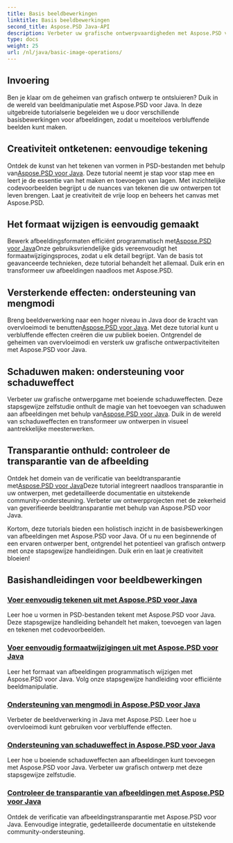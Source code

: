 ```yaml
---
title: Basis beeldbewerkingen
linktitle: Basis beeldbewerkingen
second_title: Aspose.PSD Java-API
description: Verbeter uw grafische ontwerpvaardigheden met Aspose.PSD voor Java-tutorials. Leer tekenen, vergroten/verkleinen, overvloeimodi en transparantieverificatie in een stapsgewijze handleiding.
type: docs
weight: 25
url: /nl/java/basic-image-operations/
---
```


## Invoering

Ben je klaar om de geheimen van grafisch ontwerp te ontsluieren? Duik in de wereld van beeldmanipulatie met Aspose.PSD voor Java. In deze uitgebreide tutorialserie begeleiden we u door verschillende basisbewerkingen voor afbeeldingen, zodat u moeiteloos verbluffende beelden kunt maken.

## Creativiteit ontketenen: eenvoudige tekening

 Ontdek de kunst van het tekenen van vormen in PSD-bestanden met behulp van[Aspose.PSD voor Java](./simple-drawing/). Deze tutorial neemt je stap voor stap mee en leert je de essentie van het maken en toevoegen van lagen. Met inzichtelijke codevoorbeelden begrijpt u de nuances van tekenen die uw ontwerpen tot leven brengen. Laat je creativiteit de vrije loop en beheers het canvas met Aspose.PSD.

## Het formaat wijzigen is eenvoudig gemaakt

 Bewerk afbeeldingsformaten efficiënt programmatisch met[Aspose.PSD voor Java](./simple-resizing/)Onze gebruiksvriendelijke gids vereenvoudigt het formaatwijzigingsproces, zodat u elk detail begrijpt. Van de basis tot geavanceerde technieken, deze tutorial behandelt het allemaal. Duik erin en transformeer uw afbeeldingen naadloos met Aspose.PSD.

## Versterkende effecten: ondersteuning van mengmodi

 Breng beeldverwerking naar een hoger niveau in Java door de kracht van overvloeimodi te benutten[Aspose.PSD voor Java](./support-blend-modes/). Met deze tutorial kunt u verbluffende effecten creëren die uw publiek boeien. Ontgrendel de geheimen van overvloeimodi en versterk uw grafische ontwerpactiviteiten met Aspose.PSD voor Java.

## Schaduwen maken: ondersteuning voor schaduweffect

 Verbeter uw grafische ontwerpgame met boeiende schaduweffecten. Deze stapsgewijze zelfstudie onthult de magie van het toevoegen van schaduwen aan afbeeldingen met behulp van[Aspose.PSD voor Java](./support-shadow-effect/). Duik in de wereld van schaduweffecten en transformeer uw ontwerpen in visueel aantrekkelijke meesterwerken.

## Transparantie onthuld: controleer de transparantie van de afbeelding

 Ontdek het domein van de verificatie van beeldtransparantie met[Aspose.PSD voor Java](./verify-image-transparency/)Deze tutorial integreert naadloos transparantie in uw ontwerpen, met gedetailleerde documentatie en uitstekende community-ondersteuning. Verbeter uw ontwerpprojecten met de zekerheid van geverifieerde beeldtransparantie met behulp van Aspose.PSD voor Java.

Kortom, deze tutorials bieden een holistisch inzicht in de basisbewerkingen van afbeeldingen met Aspose.PSD voor Java. Of u nu een beginnende of een ervaren ontwerper bent, ontgrendel het potentieel van grafisch ontwerp met onze stapsgewijze handleidingen. Duik erin en laat je creativiteit bloeien!
## Basishandleidingen voor beeldbewerkingen
### [Voer eenvoudig tekenen uit met Aspose.PSD voor Java](./simple-drawing/)
Leer hoe u vormen in PSD-bestanden tekent met Aspose.PSD voor Java. Deze stapsgewijze handleiding behandelt het maken, toevoegen van lagen en tekenen met codevoorbeelden.
### [Voer eenvoudig formaatwijzigingen uit met Aspose.PSD voor Java](./simple-resizing/)
Leer het formaat van afbeeldingen programmatisch wijzigen met Aspose.PSD voor Java. Volg onze stapsgewijze handleiding voor efficiënte beeldmanipulatie.
### [Ondersteuning van mengmodi in Aspose.PSD voor Java](./support-blend-modes/)
Verbeter de beeldverwerking in Java met Aspose.PSD. Leer hoe u overvloeimodi kunt gebruiken voor verbluffende effecten.
### [Ondersteuning van schaduweffect in Aspose.PSD voor Java](./support-shadow-effect/)
Leer hoe u boeiende schaduweffecten aan afbeeldingen kunt toevoegen met Aspose.PSD voor Java. Verbeter uw grafisch ontwerp met deze stapsgewijze zelfstudie.
### [Controleer de transparantie van afbeeldingen met Aspose.PSD voor Java](./verify-image-transparency/)
Ontdek de verificatie van afbeeldingstransparantie met Aspose.PSD voor Java. Eenvoudige integratie, gedetailleerde documentatie en uitstekende community-ondersteuning.